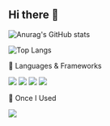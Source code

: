 ## Hi there 👋

<!--
**Lofan9214/Lofan9214** is a ✨ _special_ ✨ repository because its `README.md` (this file) appears on your GitHub profile.

Here are some ideas to get you started:

- 🔭 I’m currently working on ...
- 🌱 I’m currently learning ...
- 👯 I’m looking to collaborate on ...
- 🤔 I’m looking for help with ...
- 💬 Ask me about ...
- 📫 How to reach me: ...
- 😄 Pronouns: ...
- ⚡ Fun fact: ...
-->

<p align="center">
  
  ![Anurag's GitHub stats](https://github-readme-stats.vercel.app/api?username=Lofan9214&show_icons=true&theme=radical)

  ![Top Langs](https://github-readme-stats.vercel.app/api/top-langs/?username=Lofan9214)


  📖 Languages & Frameworks

  <img src="https://img.shields.io/badge/C++-00599C?style=flat-square&logo=cplusplus&logoColor=white"/> <img src="https://img.shields.io/badge/C%23-80247B?style=flat-square&logo=csharp&logoColor=white"/> <img src="https://img.shields.io/badge/SFML-8CC445?style=flat-square&logo=sfml&logoColor=white"/> <img src="https://img.shields.io/badge/Unity-FFFFFF?style=flat-square&logo=unity&logoColor=black"/>

  🧪 Once I Used

  <img src="https://img.shields.io/badge/SQLite-003B57?style=flat-square&logo=sqlite&logoColor=white"/>

</p>
